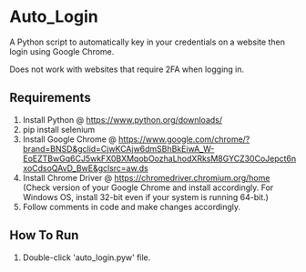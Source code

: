 # Auto_Login

A Python script to automatically key in your credentials on a website then login using Google Chrome.

Does not work with websites that require 2FA when logging in.

## Requirements
1. Install Python @ https://www.python.org/downloads/
2. pip install selenium
3. Install Google Chrome @ https://www.google.com/chrome/?brand=BNSD&gclid=CjwKCAjw6dmSBhBkEiwA_W-EoEZTBwGq6CJ5wkFX0BXMqobOozhaLhodXRksM8GYCZ30CoJepct6nxoCdsoQAvD_BwE&gclsrc=aw.ds
4. Install Chrome Driver @ https://chromedriver.chromium.org/home (Check version of your Google Chrome and install accordingly. For Windows OS, install 32-bit even if your system is running 64-bit.)
5. Follow comments in code and make changes accordingly.

## How To Run
1. Double-click 'auto_login.pyw' file.
